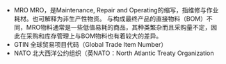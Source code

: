 * MRO
  MRO，是Maintenance, Repair and Operating的缩写，指维修与作业耗材。也可解释为非生产性物资。
  与构成最终产品的直接物料（BOM）不同，MRO物料通常是一些低值易耗的商品，其种类繁杂而且采购量不定，因此在采购和库存管理上与BOM物料也有着较大的差异。
* GTIN
  全球贸易项目代码（Global Trade Item Number）
* NATO
  北大西洋公约组织（英NATO：North Atlantic Treaty Organization